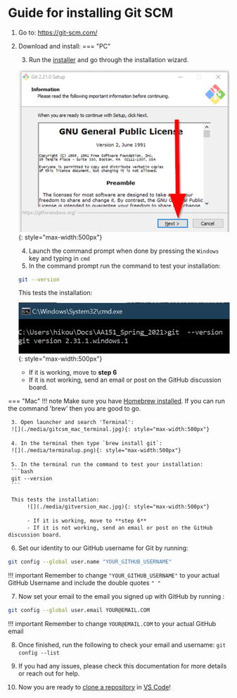 # Guide for installing Git SCM

1.  Go to: <https://git-scm.com/>

2.  Download and install:
=== "PC"

    3. Run the [installer](https://git-scm.com/download/win) and go through the installation wizard.

    ![](./media/gitInstall.png){: style="max-width:500px"}

    4. Launch the command prompt when done by pressing the `Windows` key and typing in `cmd`
    5. In the command prompt run the command to test your installation:

    ```bash
    git --version
    ```

    This tests the installation: 

    ![](./media/image5.png){: style="max-width:500px"}

    - If it is working, move to **step 6**
    - If it is not working, send an email or post on the GitHub discussion board.

=== "Mac"
    !!! note
        Make sure you have [Homebrew installed](https://brew.sh/). If you can run the command 'brew' then you are good to go.

     3. Open launcher and search 'Terminal':
     ![](./media/gitcsm_mac_terminal.jpg){: style="max-width:500px"}

     4. In the terminal then type `brew install git`:
     ![](./media/terminalup.png){: style="max-width:500px"}

     5. In the terminal run the command to test your installation:
     ```bash
     git --version
     ```

     This tests the installation: 
          ![](./media/gitversion_mac.jpg){: style="max-width:500px"}

          - If it is working, move to **step 6**
          - If it is not working, send an email or post on the GitHub discussion board.

6.  Set our identity to our GitHub username for Git by running:  

```bash
git config --global user.name "YOUR_GITHUB_USERNAME"
```

!!! important
    Remember to change `"YOUR_GITHUB_USERNAME"` to your actual GitHub Username and include the double quotes `" "`

7.  Now set your email to the email you signed up with GitHub by running :

```bash
git config --global user.email YOUR@EMAIL.COM
```

!!! important
    Remember to change `YOUR@EMAIL.COM` to your actual GitHub email

<!-- -->

8.  Once finished, run the following to check your email and username:
`git config --list`

9.  If you had any issues, please check this documentation for more
    details or reach out for help.

10.  Now you are ready to [clone a repository](git_cloning.md) in [VS Code](https://code.visualstudio.com/)!
